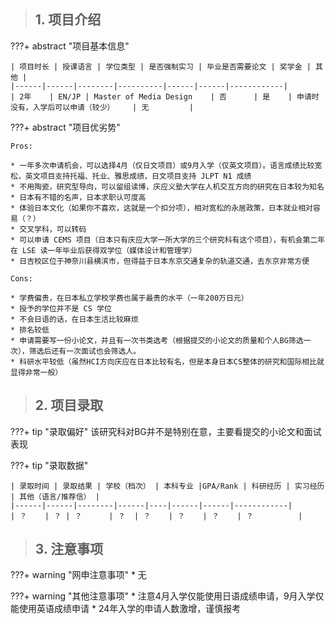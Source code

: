 > ## **1. 项目介绍**

???+ abstract "项目基本信息" 

    | 项目时长 | 授课语言 | 学位类型 | 是否强制实习 | 毕业是否需要论文 | 奖学金 | 其他 |
    |------|------|--------|----------|------|------|------------|
    | 2年    | EN/JP | Master of Media Design    | 否      | 是    | 申请时没有，入学后可以申请（较少）    | 无         |

???+ abstract "项目优劣势" 

    Pros:
    
    * 一年多次申请机会，可以选择4月（仅日文项目）或9月入学（仅英文项目）。语言成绩比较宽松，英文项目支持托福、托业、雅思成绩，日文项目支持 JLPT N1 成绩
    * 不用陶瓷，研究型导向，可以留组读博，庆应义塾大学在人机交互方向的研究在日本较为知名
    * 日本有不错的名声，日本求职认可度高
    * 体验日本文化（如果你不喜欢，这就是一个扣分项），相对宽松的永居政策，日本就业相对容易（？）
    * 交叉学科，可以转码
    * 可以申请 CEMS 项目（日本只有庆应大学一所大学的三个研究科有这个项目），有机会第二年在 LSE 读一年毕业后获得双学位（媒体设计和管理学）
    * 日吉校区位于神奈川县横滨市，但得益于日本东京交通复杂的轨道交通，去东京非常方便
    
    Cons:
    
    * 学费偏贵，在日本私立学校学费也属于最贵的水平（一年200万日元）
    * 授予的学位并不是 CS 学位
    * 不会日语的话，在日本生活比较麻烦
    * 排名较低
    * 申请需要写一份小论文，并且有一次书类选考（根据提交的小论文的质量和个人BG筛选一次），筛选后还有一次面试也会筛选人。
    * 科研水平较低（虽然HCI方向庆应在日本比较有名，但是本身日本CS整体的研究和国际相比就显得非常一般）

> ## **2. 项目录取**

???+ tip "录取偏好"
    该研究科对BG并不是特别在意，主要看提交的小论文和面试表现

???+ tip "录取数据"

    | 录取时间 | 录取结果 | 学校（档次） | 本科专业 |GPA/Rank | 科研经历 | 实习经历 | 其他（语言/推荐信） |
    |------|------|--------|------|----|------|------|------------|
    | ？    | ？ | ？      | ？  | ？    | ？    | ？    | ？          |


> ## **3. 注意事项**

???+ warning "网申注意事项"
    * 无

???+ warning "其他注意事项"
    * 注意4月入学仅能使用日语成绩申请，9月入学仅能使用英语成绩申请
    * 24年入学的申请人数激增，谨慎报考

